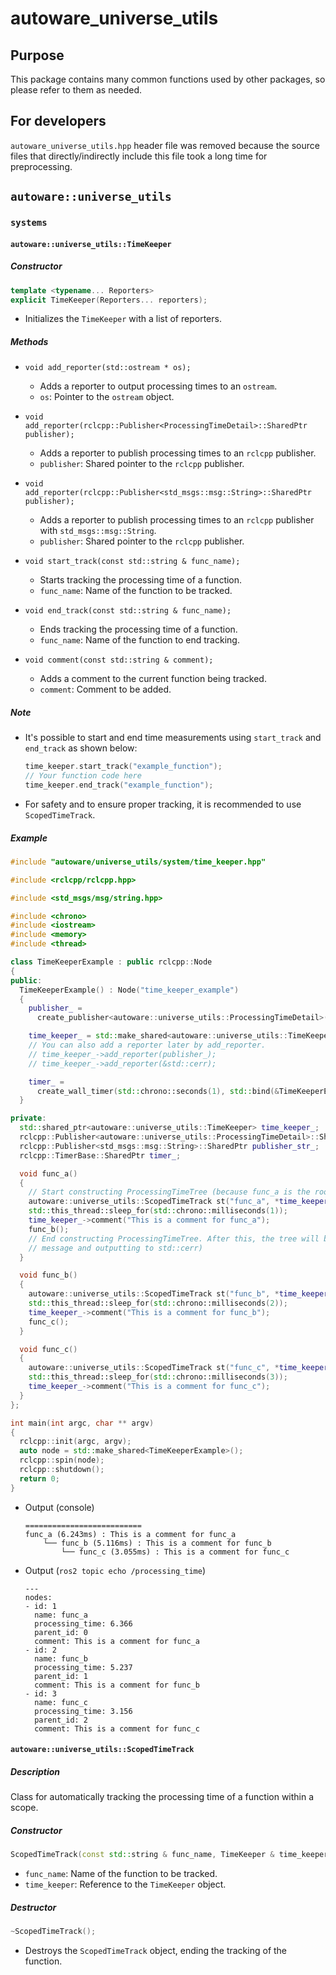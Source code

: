 # autoware_universe_utils

## Purpose

This package contains many common functions used by other packages, so please refer to them as needed.

## For developers

`autoware_universe_utils.hpp` header file was removed because the source files that directly/indirectly include this file took a long time for preprocessing.

## `autoware::universe_utils`

### `systems`

#### `autoware::universe_utils::TimeKeeper`

##### Constructor

```cpp
template <typename... Reporters>
explicit TimeKeeper(Reporters... reporters);
```

- Initializes the `TimeKeeper` with a list of reporters.

##### Methods

- `void add_reporter(std::ostream * os);`

  - Adds a reporter to output processing times to an `ostream`.
  - `os`: Pointer to the `ostream` object.

- `void add_reporter(rclcpp::Publisher<ProcessingTimeDetail>::SharedPtr publisher);`

  - Adds a reporter to publish processing times to an `rclcpp` publisher.
  - `publisher`: Shared pointer to the `rclcpp` publisher.

- `void add_reporter(rclcpp::Publisher<std_msgs::msg::String>::SharedPtr publisher);`

  - Adds a reporter to publish processing times to an `rclcpp` publisher with `std_msgs::msg::String`.
  - `publisher`: Shared pointer to the `rclcpp` publisher.

- `void start_track(const std::string & func_name);`

  - Starts tracking the processing time of a function.
  - `func_name`: Name of the function to be tracked.

- `void end_track(const std::string & func_name);`

  - Ends tracking the processing time of a function.
  - `func_name`: Name of the function to end tracking.

- `void comment(const std::string & comment);`
  - Adds a comment to the current function being tracked.
  - `comment`: Comment to be added.

##### Note

- It's possible to start and end time measurements using `start_track` and `end_track` as shown below:

  ```cpp
  time_keeper.start_track("example_function");
  // Your function code here
  time_keeper.end_track("example_function");
  ```

- For safety and to ensure proper tracking, it is recommended to use `ScopedTimeTrack`.

##### Example

```cpp
#include "autoware/universe_utils/system/time_keeper.hpp"

#include <rclcpp/rclcpp.hpp>

#include <std_msgs/msg/string.hpp>

#include <chrono>
#include <iostream>
#include <memory>
#include <thread>

class TimeKeeperExample : public rclcpp::Node
{
public:
  TimeKeeperExample() : Node("time_keeper_example")
  {
    publisher_ =
      create_publisher<autoware::universe_utils::ProcessingTimeDetail>("processing_time", 1);

    time_keeper_ = std::make_shared<autoware::universe_utils::TimeKeeper>(publisher_, &std::cerr);
    // You can also add a reporter later by add_reporter.
    // time_keeper_->add_reporter(publisher_);
    // time_keeper_->add_reporter(&std::cerr);

    timer_ =
      create_wall_timer(std::chrono::seconds(1), std::bind(&TimeKeeperExample::func_a, this));
  }

private:
  std::shared_ptr<autoware::universe_utils::TimeKeeper> time_keeper_;
  rclcpp::Publisher<autoware::universe_utils::ProcessingTimeDetail>::SharedPtr publisher_;
  rclcpp::Publisher<std_msgs::msg::String>::SharedPtr publisher_str_;
  rclcpp::TimerBase::SharedPtr timer_;

  void func_a()
  {
    // Start constructing ProcessingTimeTree (because func_a is the root function)
    autoware::universe_utils::ScopedTimeTrack st("func_a", *time_keeper_);
    std::this_thread::sleep_for(std::chrono::milliseconds(1));
    time_keeper_->comment("This is a comment for func_a");
    func_b();
    // End constructing ProcessingTimeTree. After this, the tree will be reported (publishing
    // message and outputting to std::cerr)
  }

  void func_b()
  {
    autoware::universe_utils::ScopedTimeTrack st("func_b", *time_keeper_);
    std::this_thread::sleep_for(std::chrono::milliseconds(2));
    time_keeper_->comment("This is a comment for func_b");
    func_c();
  }

  void func_c()
  {
    autoware::universe_utils::ScopedTimeTrack st("func_c", *time_keeper_);
    std::this_thread::sleep_for(std::chrono::milliseconds(3));
    time_keeper_->comment("This is a comment for func_c");
  }
};

int main(int argc, char ** argv)
{
  rclcpp::init(argc, argv);
  auto node = std::make_shared<TimeKeeperExample>();
  rclcpp::spin(node);
  rclcpp::shutdown();
  return 0;
}
```

- Output (console)

  ```text
  ==========================
  func_a (6.243ms) : This is a comment for func_a
      └── func_b (5.116ms) : This is a comment for func_b
          └── func_c (3.055ms) : This is a comment for func_c
  ```

- Output (`ros2 topic echo /processing_time`)

  ```text
  ---
  nodes:
  - id: 1
    name: func_a
    processing_time: 6.366
    parent_id: 0
    comment: This is a comment for func_a
  - id: 2
    name: func_b
    processing_time: 5.237
    parent_id: 1
    comment: This is a comment for func_b
  - id: 3
    name: func_c
    processing_time: 3.156
    parent_id: 2
    comment: This is a comment for func_c
  ```

#### `autoware::universe_utils::ScopedTimeTrack`

##### Description

Class for automatically tracking the processing time of a function within a scope.

##### Constructor

```cpp
ScopedTimeTrack(const std::string & func_name, TimeKeeper & time_keeper);
```

- `func_name`: Name of the function to be tracked.
- `time_keeper`: Reference to the `TimeKeeper` object.

##### Destructor

```cpp
~ScopedTimeTrack();
```

- Destroys the `ScopedTimeTrack` object, ending the tracking of the function.
